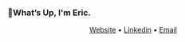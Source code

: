 <h3 align="left">👋What’s Up, I'm Eric.</h3>
 
<p align="center">
  <a href="https://ericviana.com.br">Website</a> •
  <a href="https://www.linkedin.com/in/eric-viana/">Linkedin</a> •
  <a href="mailto: ericviana.com.br">Email</a>
</p>
